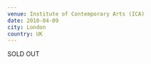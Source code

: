 ```yaml
---
venue: Institute of Contemporary Arts (ICA)
date: 2010-04-09
city: London
country: UK
---
```


SOLD OUT[](http://www.ica.org.uk/The%20Clientele+23453.twl)